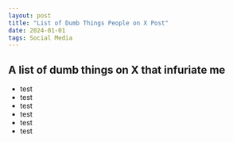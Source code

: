```yaml
---
layout: post
title: "List of Dumb Things People on X Post"
date: 2024-01-01
tags: Social Media
---
```

## A list of dumb things on X that infuriate me 

- test
- test
- test
- test
- test
- test